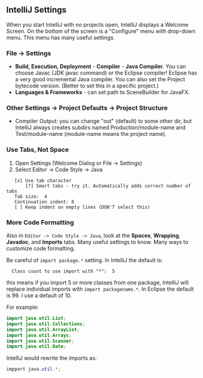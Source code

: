 ## IntelliJ Settings

When you start IntelliJ with no projects open, IntelliJ displays a Welcome Screen.  On the bottom of the screen is a "Configure" menu with drop-down menu.  This menu has many useful settings.

### File -> Settings

* **Build, Execution, Deployment** - **Compiler** - **Java Compiler**.  You can choose Javac (JDK javac command) or the Eclipse compiler!  Eclipse has a very good incremental Java compiler.  You can also set the Project bytecode version. (Better to set this in a specific project.)
* **Languages & Frameworks** - can set path to SceneBuilder for JavaFX.

### Other Settings -> Project Defaults -> Project Structure

* Compiler Output: you can change "out" (default) to some other dir, but IntelliJ always creates subdirs named Production/module-name and Test/module-name (module-name means the project name).


### Use Tabs, Not Space

1. Open Settings (Welcome Dialog or File -> Settings)
2. Select Editor -> Code Style -> Java
```
   [x] Use tab character
       [?] Smart tabs - try it. Automatically adds correct number of tabs
   Tab size:  4
   Continuation indent: 8
   [ ] Keep indent on empty lines (DON'T select this)
```

### More Code Formatting

Also in `Editor -> Code Style -> Java`, look at the **Spaces**, **Wrapping**, **Javadoc**, and **Imports** tabs.  Many useful settings to know.  Many ways to customize code formatting.

Be careful of `import package.*` setting.  In IntelliJ the default is:
```
  Class count to use import with "*":  5
```

this means if you import 5 or more classes from one package, IntelliJ will replace individual imports with `import packagename.*`.  In Eclipse the default is 99.  I use a default of 10.

For example:
```java
import java.util.List;
import java.util.Collections;
import java.util.ArrayList;
import java.util.Arrays;
import java.util.Scanner;
import java.util.Date;
```
IntelliJ would rewrite the imports as:
```java
impport java.util.*;
```


